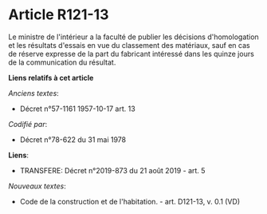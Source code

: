 # Article R121-13

Le ministre de l'intérieur a la faculté de publier les décisions d'homologation et les résultats d'essais en vue du
classement des matériaux, sauf en cas de réserve expresse de la part du fabricant intéressé dans les quinze jours de la
communication du résultat.

**Liens relatifs à cet article**

_Anciens textes_:

  - Décret n°57-1161 1957-10-17 art. 13

_Codifié par_:

  - Décret n°78-622 du 31 mai 1978

**Liens**:

  - TRANSFERE: Décret n°2019-873 du 21 août 2019 - art. 5

_Nouveaux textes_:

  - Code de la construction et de l'habitation. - art. D121-13, v. 0.1 (VD)
